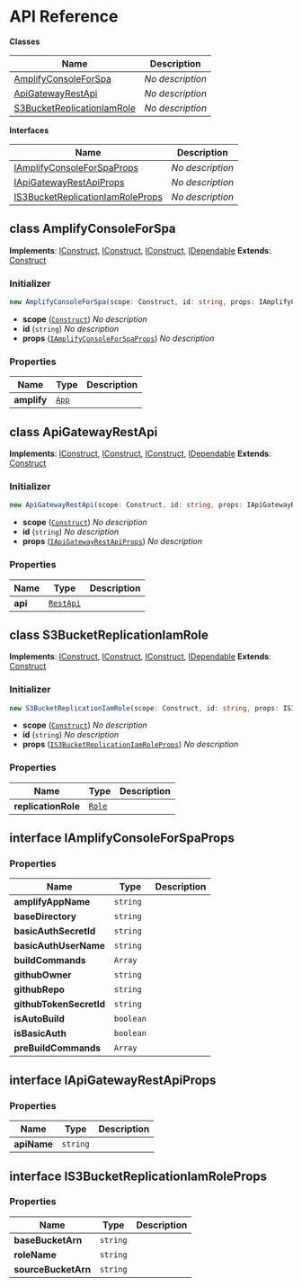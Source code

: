 # API Reference

**Classes**

Name|Description
----|-----------
[AmplifyConsoleForSpa](#cdk-constructs-amplifyconsoleforspa)|*No description*
[ApiGatewayRestApi](#cdk-constructs-apigatewayrestapi)|*No description*
[S3BucketReplicationIamRole](#cdk-constructs-s3bucketreplicationiamrole)|*No description*


**Interfaces**

Name|Description
----|-----------
[IAmplifyConsoleForSpaProps](#cdk-constructs-iamplifyconsoleforspaprops)|*No description*
[IApiGatewayRestApiProps](#cdk-constructs-iapigatewayrestapiprops)|*No description*
[IS3BucketReplicationIamRoleProps](#cdk-constructs-is3bucketreplicationiamroleprops)|*No description*



## class AmplifyConsoleForSpa  <a id="cdk-constructs-amplifyconsoleforspa"></a>



__Implements__: [IConstruct](#constructs-iconstruct), [IConstruct](#aws-cdk-core-iconstruct), [IConstruct](#constructs-iconstruct), [IDependable](#aws-cdk-core-idependable)
__Extends__: [Construct](#aws-cdk-core-construct)

### Initializer




```ts
new AmplifyConsoleForSpa(scope: Construct, id: string, props: IAmplifyConsoleForSpaProps)
```

* **scope** (<code>[Construct](#aws-cdk-core-construct)</code>)  *No description*
* **id** (<code>string</code>)  *No description*
* **props** (<code>[IAmplifyConsoleForSpaProps](#cdk-constructs-iamplifyconsoleforspaprops)</code>)  *No description*



### Properties


Name | Type | Description 
-----|------|-------------
**amplify** | <code>[App](#aws-cdk-aws-amplify-app)</code> | <span></span>



## class ApiGatewayRestApi  <a id="cdk-constructs-apigatewayrestapi"></a>



__Implements__: [IConstruct](#constructs-iconstruct), [IConstruct](#aws-cdk-core-iconstruct), [IConstruct](#constructs-iconstruct), [IDependable](#aws-cdk-core-idependable)
__Extends__: [Construct](#aws-cdk-core-construct)

### Initializer




```ts
new ApiGatewayRestApi(scope: Construct, id: string, props: IApiGatewayRestApiProps)
```

* **scope** (<code>[Construct](#aws-cdk-core-construct)</code>)  *No description*
* **id** (<code>string</code>)  *No description*
* **props** (<code>[IApiGatewayRestApiProps](#cdk-constructs-iapigatewayrestapiprops)</code>)  *No description*



### Properties


Name | Type | Description 
-----|------|-------------
**api** | <code>[RestApi](#aws-cdk-aws-apigateway-restapi)</code> | <span></span>



## class S3BucketReplicationIamRole  <a id="cdk-constructs-s3bucketreplicationiamrole"></a>



__Implements__: [IConstruct](#constructs-iconstruct), [IConstruct](#aws-cdk-core-iconstruct), [IConstruct](#constructs-iconstruct), [IDependable](#aws-cdk-core-idependable)
__Extends__: [Construct](#aws-cdk-core-construct)

### Initializer




```ts
new S3BucketReplicationIamRole(scope: Construct, id: string, props: IS3BucketReplicationIamRoleProps)
```

* **scope** (<code>[Construct](#aws-cdk-core-construct)</code>)  *No description*
* **id** (<code>string</code>)  *No description*
* **props** (<code>[IS3BucketReplicationIamRoleProps](#cdk-constructs-is3bucketreplicationiamroleprops)</code>)  *No description*



### Properties


Name | Type | Description 
-----|------|-------------
**replicationRole** | <code>[Role](#aws-cdk-aws-iam-role)</code> | <span></span>



## interface IAmplifyConsoleForSpaProps  <a id="cdk-constructs-iamplifyconsoleforspaprops"></a>




### Properties


Name | Type | Description 
-----|------|-------------
**amplifyAppName** | <code>string</code> | <span></span>
**baseDirectory** | <code>string</code> | <span></span>
**basicAuthSecretId** | <code>string</code> | <span></span>
**basicAuthUserName** | <code>string</code> | <span></span>
**buildCommands** | <code>Array<string></code> | <span></span>
**githubOwner** | <code>string</code> | <span></span>
**githubRepo** | <code>string</code> | <span></span>
**githubTokenSecretId** | <code>string</code> | <span></span>
**isAutoBuild** | <code>boolean</code> | <span></span>
**isBasicAuth** | <code>boolean</code> | <span></span>
**preBuildCommands** | <code>Array<string></code> | <span></span>



## interface IApiGatewayRestApiProps  <a id="cdk-constructs-iapigatewayrestapiprops"></a>




### Properties


Name | Type | Description 
-----|------|-------------
**apiName** | <code>string</code> | <span></span>



## interface IS3BucketReplicationIamRoleProps  <a id="cdk-constructs-is3bucketreplicationiamroleprops"></a>




### Properties


Name | Type | Description 
-----|------|-------------
**baseBucketArn** | <code>string</code> | <span></span>
**roleName** | <code>string</code> | <span></span>
**sourceBucketArn** | <code>string</code> | <span></span>



